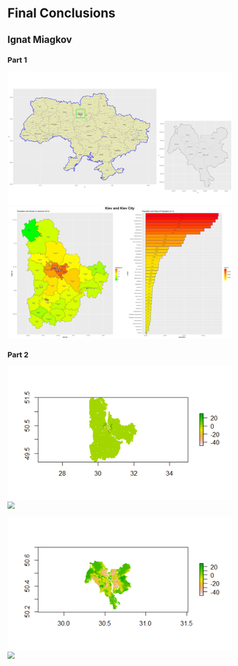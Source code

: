 # Final Conclusions
## Ignat Miagkov

### Part 1
![](ukraine_details.png) ![](kiev_kievcity.png)

### Part 2
![](kiev_diff.png)
![](mapview_kiev.png)

![](kiev_city_diff.png)
![](kiev_city_mapview_diff.png)
